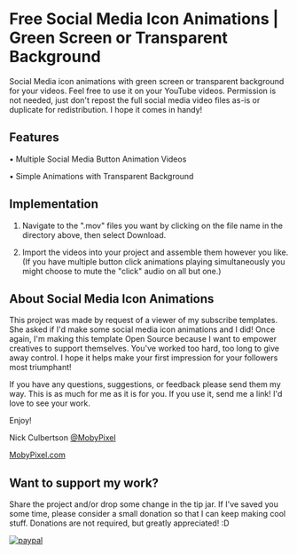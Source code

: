 # Free Social Media Icon Animations | Green Screen or Transparent Background
Social Media icon animations with green screen or transparent background for your videos. Feel free to use it on your YouTube videos. Permission is not needed, just don't repost the full social media video files as-is or duplicate for redistribution. I hope it comes in handy!


## Features

• Multiple Social Media Button Animation Videos

• Simple Animations with Transparent Background


## Implementation

1. Navigate to the ".mov" files you want by clicking on the file name in the directory above, then select Download.

2. Import the videos into your project and assemble them however you like. (If you have multiple button click animations playing simultaneously you might choose to mute the "click" audio on all but one.)

## About Social Media Icon Animations

This project was made by request of a viewer of my subscribe templates. She asked if I'd make some social media icon animations and I did! Once again, I'm making this template Open Source because I want to empower creatives to support themselves. You've worked too hard, too long to give away control. I hope it helps make your first impression for your followers most triumphant! 


If you have any questions, suggestions, or feedback please send them my way. This is as much for me as it is for you. If you use it, send me a link! I'd love to see your work. 

Enjoy!

Nick Culbertson [@MobyPixel](https://twitter.com/MobyPixel)

[MobyPixel.com](http://www.mobypixel.com)


## Want to support my work?

Share the project and/or drop some change in the tip jar. If I've saved you some time, please consider a small donation so that I can keep making cool stuff. Donations are not required, but greatly appreciated! :D

[![paypal](https://www.paypalobjects.com/en_US/i/btn/btn_donateCC_LG.gif)](https://www.paypal.com/cgi-bin/webscr?cmd=_s-xclick&hosted_button_id=HKHYVRMC53W7C)


